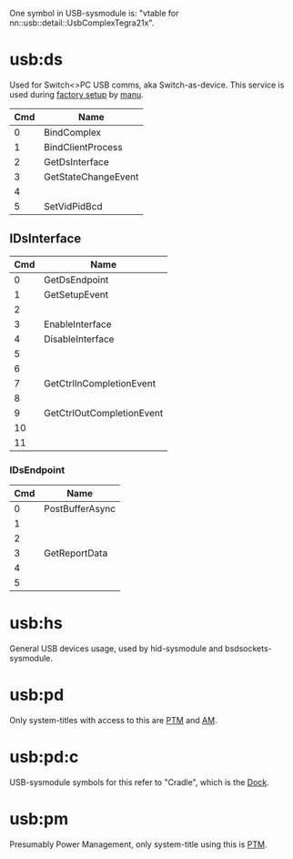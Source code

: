 One symbol in USB-sysmodule is: "vtable for
nn::usb::detail::UsbComplexTegra21x".

# usb:ds

Used for Switch\<\>PC USB comms, aka Switch-as-device. This service is
used during [factory setup](Factory%20Setup.md "wikilink") by
[manu](Manu%20Services.md "wikilink").

| Cmd | Name                |
| --- | ------------------- |
| 0   | BindComplex         |
| 1   | BindClientProcess   |
| 2   | GetDsInterface      |
| 3   | GetStateChangeEvent |
| 4   |                     |
| 5   | SetVidPidBcd        |

## IDsInterface

| Cmd | Name                      |
| --- | ------------------------- |
| 0   | GetDsEndpoint             |
| 1   | GetSetupEvent             |
| 2   |                           |
| 3   | EnableInterface           |
| 4   | DisableInterface          |
| 5   |                           |
| 6   |                           |
| 7   | GetCtrlInCompletionEvent  |
| 8   |                           |
| 9   | GetCtrlOutCompletionEvent |
| 10  |                           |
| 11  |                           |

### IDsEndpoint

| Cmd | Name            |
| --- | --------------- |
| 0   | PostBufferAsync |
| 1   |                 |
| 2   |                 |
| 3   | GetReportData   |
| 4   |                 |
| 5   |                 |

# usb:hs

General USB devices usage, used by hid-sysmodule and
bsdsockets-sysmodule.

# usb:pd

Only system-titles with access to this are
[PTM](PTM%20services.md "wikilink") and
[AM](AM%20services.md "wikilink").

# usb:pd:c

USB-sysmodule symbols for this refer to "Cradle", which is the
[Dock](Dock.md "wikilink").

# usb:pm

Presumably Power Management, only system-title using this is
[PTM](PTM%20services.md "wikilink").

